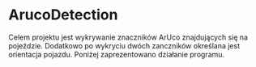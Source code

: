 # ArucoDetection
Celem projektu jest wykrywanie znaczników ArUco znajdujących się na pojeździe. Dodatkowo po wykryciu dwóch zanczników określana jest orientacja pojazdu. Poniżej zaprezentowano działanie programu. 
